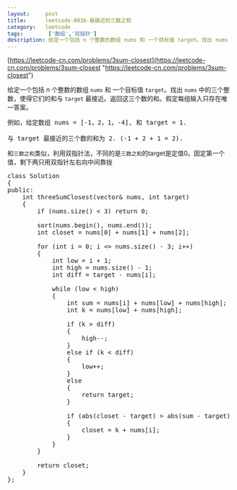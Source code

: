 ```yaml
---
layout:     post
title:      leetcode-0016-最接近的三数之和
category:   leetcode
tags:        ['数组','双指针']
description: 给定一个包括 n 个整数的数组 nums 和 一个目标值 target。找出 nums 中的三个整数，使得它们的和与 target 最接近。返回这三个数的和。假定每组输入只存在唯一答案。
---
```

[https://leetcode-cn.com/problems/3sum-closest](https://leetcode-cn.com/problems/3sum-closest "https://leetcode-cn.com/problems/3sum-closest")

<div class="notranslate"><p>给定一个包括&nbsp;<em>n</em> 个整数的数组&nbsp;<code>nums</code><em>&nbsp;</em>和 一个目标值&nbsp;<code>target</code>。找出&nbsp;<code>nums</code><em>&nbsp;</em>中的三个整数，使得它们的和与&nbsp;<code>target</code>&nbsp;最接近。返回这三个数的和。假定每组输入只存在唯一答案。</p>

<pre>例如，给定数组 nums = [-1，2，1，-4], 和 target = 1.

与 target 最接近的三个数的和为 2. (-1 + 2 + 1 = 2).
</pre>
</div>

和`三数之和`类似，利用双指针法，不同的是`三数之和`的target是定值0。固定第一个值，剩下两只用双指针左右向中间靠拢

<pre>
class Solution
{
public:
    int threeSumClosest(vector<int>& nums, int target)
    {
        if (nums.size() < 3) return 0;

        sort(nums.begin(), nums.end());
        int closet = nums[0] + nums[1] + nums[2];

        for (int i = 0; i <= nums.size() - 3; i++)
        {
            int low = i + 1;
            int high = nums.size() - 1;
            int diff = target - nums[i];
            
            while (low < high)
            {
                int sum = nums[i] + nums[low] + nums[high];
                int k = nums[low] + nums[high];

                if (k > diff)
                {
                    high--;
                }
                else if (k < diff)
                {
                    low++;
                }
                else
                {
                    return target;
                }

                if (abs(closet - target) > abs(sum - target))
                {
                    closet = k + nums[i];
                }
            }
        }

        return closet;
    }
};
</pre>